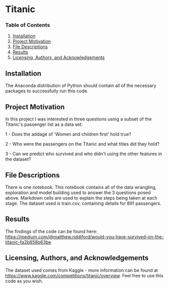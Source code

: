 # Titanic

### Table of Contents

1. [Installation](#installation)
2. [Project Motivation](#motivation)
3. [File Descriptions](#files)
4. [Results](#results)
5. [Licensing, Authors, and Acknowledgements](#licensing)

## Installation <a name="installation"></a>
The Anaconda distribution of Python should contain all of the necessary packages to successfully run this code.
## Project Motivation <a name="motivation"></a>
In this project I was interested in three questions using a subset of the Titanic's passenger list as a data set:

  1 - Does the addage of 'Women and children first' hold true?
  
  2 - Who were the passengers on the Titanic and what titles did they hold?
  
  3 - Can we predict who survived and who didn't using the other features in the dataset?
## File Descriptions <a name="files"></a>
There is one notebook. This notebook contains all of the data wrangling, exploration and model building used to answer the 3 questions posed above. Markdown cells are used to explain the steps being taken at each stage. The dataset used is train.csv, containing details for 891 passengers.
## Results <a name="results"></a>
The findings of the code can be found here: https://medium.com/@matthew.riddiford/would-you-have-survived-on-the-titanic-fa2b858b63be
## Licensing, Authors, and Acknowledgements <a name="licensing"></a>
The dataset used comes from Kaggle - more information can be found at https://www.kaggle.com/competitions/titanic/overview. Feel free to use this code as you wish.
